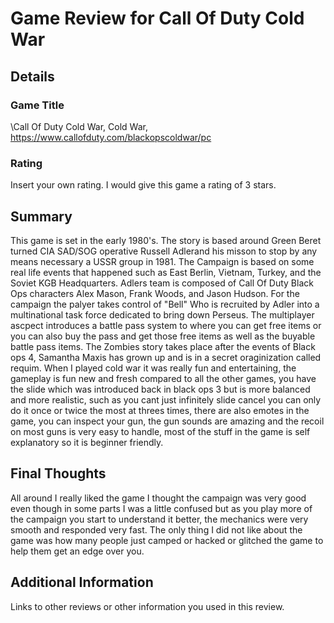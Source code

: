 # Game Review for Call Of Duty Cold War

## Details

### Game Title

\Call Of Duty Cold War, Cold War, https://www.callofduty.com/blackopscoldwar/pc

### Rating

Insert your own rating.
I would give this game a rating of 3 stars.

## Summary

This game is set in the early 1980's. The story is based around Green Beret turned CIA SAD/SOG operative Russell Adlerand his misson to stop by any means necessary a USSR group in 1981. The Campaign is based on some real life events that happened such as East Berlin, Vietnam, Turkey, and the Soviet KGB Headquarters. Adlers team is composed of Call Of Duty Black Ops characters Alex Mason, Frank Woods, and Jason Hudson. For the campaign the palyer takes control of "Bell" Who is recruited by Adler into a multinational task force dedicated to bring down Perseus. The multiplayer ascpect introduces a battle pass system to where you can get free items or you can also buy the pass and get those free items as well as the buyable battle pass items. The Zombies story takes place after the events of Black ops 4, Samantha Maxis has grown up and is in a secret oraginization called requim. When I played cold war it was really fun and entertaining, the gameplay is fun new and fresh compared to all the other games, you have the slide  which was introduced back in black ops 3 but is more balanced and more realistic, such as you cant just infinitely slide cancel you can only do it once or twice the most at threes times, there are also emotes in the game, you can inspect your gun, the gun sounds are amazing and the recoil on most guns is very easy to handle, most of the stuff in the game is self explanatory so it is beginner friendly.

## Final Thoughts

All around I really liked the game I thought the campaign was very good even though in some parts I was a little confused but as you play more of the campaign you start to understand it better, the mechanics were very smooth and responded very fast. The only thing I did not like about the game was how many people just camped or hacked or glitched the game to help them get an edge over you. 

## Additional Information

Links to other reviews or other information you used in this review.

